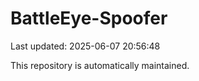 # BattleEye-Spoofer

Last updated: 2025-06-07 20:56:48

This repository is automatically maintained.

